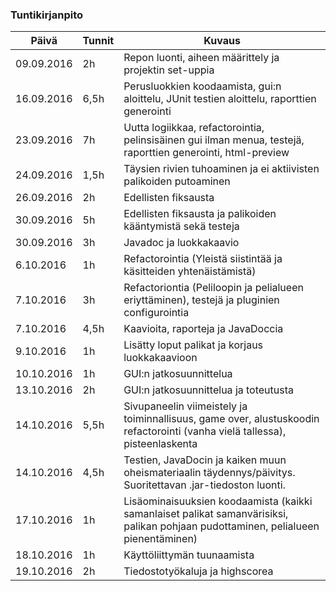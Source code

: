 ### Tuntikirjanpito
Päivä | Tunnit | Kuvaus
--------------- | ----- | ------
09.09.2016 | 2h | Repon luonti, aiheen määrittely ja projektin set-uppia
16.09.2016 | 6,5h | Perusluokkien koodaamista, gui:n aloittelu, JUnit testien aloittelu, raporttien generointi
23.09.2016 | 7h | Uutta logiikkaa, refactorointia, pelinsisäinen gui ilman menua, testejä, raporttien generointi, html-preview
24.09.2016 | 1,5h | Täysien rivien tuhoaminen ja ei aktiivisten palikoiden putoaminen
26.09.2016 | 2h | Edellisten fiksausta
30.09.2016 | 5h | Edellisten fiksausta ja palikoiden kääntymistä sekä testeja
30.09.2016 | 3h | Javadoc ja luokkakaavio
6.10.2016 | 1h | Refactorointia (Yleistä siistintää ja käsitteiden yhtenäistämistä)
7.10.2016 | 3h | Refactoriontia (Peliloopin ja pelialueen eriyttäminen), testejä ja pluginien configurointia
7.10.2016 | 4,5h | Kaavioita, raporteja ja JavaDoccia
9.10.2016 | 1h | Lisätty loput palikat ja korjaus luokkakaavioon
10.10.2016 | 1h | GUI:n jatkosuunnittelua
13.10.2016 | 2h | GUI:n jatkosuunnittelua ja toteutusta
14.10.2016 | 5,5h | Sivupaneelin viimeistely ja toiminnallisuus, game over, alustuskoodin refactorointi (vanha vielä tallessa), pisteenlaskenta
14.10.2016 | 4,5h | Testien, JavaDocin ja kaiken muun oheismateriaalin täydennys/päivitys. Suoritettavan .jar-tiedoston luonti.
17.10.2016 | 1h | Lisäominaisuuksien koodaamista (kaikki samanlaiset palikat samanvärisiksi, palikan pohjaan pudottaminen, pelialueen pienentäminen)
18.10.2016 | 1h | Käyttöliittymän tuunaamista
19.10.2016 | 2h | Tiedostotyökaluja ja highscorea

